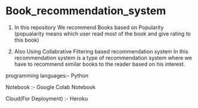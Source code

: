 # Book_recommendation_system
1.  In this repository We recommend Books based on Popularity (popualarity means which user read most of the book and give rating to this book)


2. Also Using Collabrative Filtering based recommendation system
   In this recommendation system is a type of recommendation system where we have to recommend similar books to the reader based on his interest.


programming languages:- Python

Notebook :- Google Colab Notebook

Cloud(For Deployment) :- Heroku
